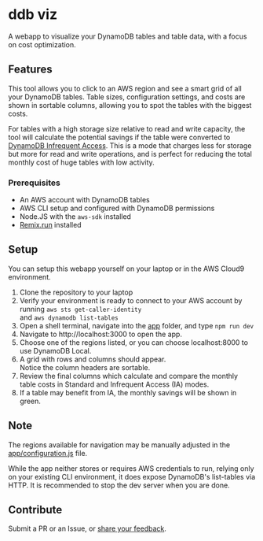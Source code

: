 # ddb viz

A webapp to visualize your DynamoDB tables and table data, 
with a focus on cost optimization.


## Features

This tool allows you to click to an AWS region and see a smart grid
of all your DynamoDB tables.  Table sizes, configuration settings, and costs
are shown in sortable columns, allowing you to spot the tables with the biggest costs.

For tables with a high storage size relative to read and write capacity, the tool will 
calculate the potential savings if the table were converted to 
[DynamoDB Infrequent Access](https://aws.amazon.com/dynamodb/standard-ia/).  This is a mode that charges less for storage but
more for read and write operations, and is perfect for reducing
 the total monthly cost of huge tables with low activity.


### Prerequisites
 * An AWS account with DynamoDB tables
 * AWS CLI setup and configured with DynamoDB permissions
 * Node.JS with the ```aws-sdk``` installed
 * [Remix.run](https://remix.run) installed
 
 
## Setup

You can setup this webapp yourself on your laptop or in the 
AWS Cloud9 environment.

1. Clone the repository to your laptop 
1. Verify your environment is ready to connect to your AWS account by running
```aws sts get-caller-identity```  
and ```aws dynamodb list-tables```
1. Open a shell terminal, navigate into the [app](./app/) 
folder, and type ```npm run dev```
1. Navigate to http://localhost:3000 to open the app.
1. Choose one of the regions listed, 
or you can choose localhost:8000 to use DynamoDB Local.
1. A grid with rows and columns should appear.  
Notice the column headers are sortable.
1. Review the final columns which calculate and compare the 
monthly table costs in Standard and Infrequent Access (IA) modes.
1. If a table may benefit from IA, the monthly savings will be shown in green.


## Note
The regions available for navigation may be manually adjusted 
in the [app/configuration.js](./app/configuration.js) file.

While the app neither stores or requires AWS credentials to run, 
relying only on your existing CLI environment,
it does expose DynamoDB's list-tables via HTTP. 
It is recommended to stop the dev server when you are done.

## Contribute
Submit a PR or an Issue, or [share your feedback](https://twitter.com/robmccauley).

